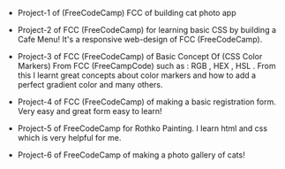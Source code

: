 - Project-1 of (FreeCodeCamp) FCC of building cat photo app

- Project-2 of FCC (FreeCodeCamp) for learning basic CSS by building a Cafe Menu! It's a responsive web-design of FCC (FreeCodeCamp).

- Project-3 of FCC (FreeCodeCamp) of Basic Concept Of (CSS Color Markers) From FCC (FreeCampCode) such as : RGB , HEX , HSL . From this I learnt great concepts about color markers and how to add a perfect gradient color and many others.

- Project-4 of FCC (FreeCodeCamp) of making a basic registration form. Very easy and great form easy to learn!

- Project-5 of FreeCodeCamp for Rothko Painting. I learn html and css which is very helpful for me.

- Project-6 of FreeCodeCamp of making a photo gallery of cats!
